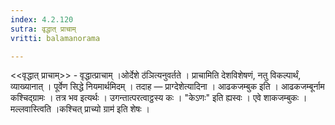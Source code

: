 ```yaml
---
index: 4.2.120
sutra: वृद्धात्‌ प्राचाम्
vritti: balamanorama

---
```

<<वृद्धात् प्राचाम्>> - वृद्धात्प्राचाम् ।ओर्देशे ठ॑ञित्यनुवर्तते । प्राचामिति देशविशेषणं, नतु विकल्पार्थं, व्याख्यानात् । पूर्वेण सिद्धे नियमार्थमिदम् । तदाह — प्राग्देशेत्यादिना । आढकजम्बुक इति । आढकजम्बूर्नाम कश्चिद्ग्रामः । तत्र भव इत्यर्थः । उगन्तात्परत्वाट्ठस्य कः । "केऽणः" इति ह्यस्वः । एवे शाकजम्बुकः । मल्लवास्त्विति ।कश्चित् प्राच्यो ग्राम॑ इति शेषः । 
